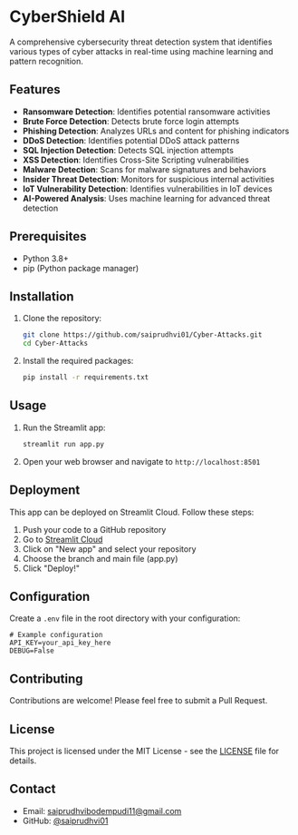 # CyberShield AI

A comprehensive cybersecurity threat detection system that identifies various types of cyber attacks in real-time using machine learning and pattern recognition.

## Features

- **Ransomware Detection**: Identifies potential ransomware activities
- **Brute Force Detection**: Detects brute force login attempts
- **Phishing Detection**: Analyzes URLs and content for phishing indicators
- **DDoS Detection**: Identifies potential DDoS attack patterns
- **SQL Injection Detection**: Detects SQL injection attempts
- **XSS Detection**: Identifies Cross-Site Scripting vulnerabilities
- **Malware Detection**: Scans for malware signatures and behaviors
- **Insider Threat Detection**: Monitors for suspicious internal activities
- **IoT Vulnerability Detection**: Identifies vulnerabilities in IoT devices
- **AI-Powered Analysis**: Uses machine learning for advanced threat detection

## Prerequisites

- Python 3.8+
- pip (Python package manager)

## Installation

1. Clone the repository:
   ```bash
   git clone https://github.com/saiprudhvi01/Cyber-Attacks.git
   cd Cyber-Attacks
   ```

2. Install the required packages:
   ```bash
   pip install -r requirements.txt
   ```

## Usage

1. Run the Streamlit app:
   ```bash
   streamlit run app.py
   ```

2. Open your web browser and navigate to `http://localhost:8501`

## Deployment

This app can be deployed on Streamlit Cloud. Follow these steps:

1. Push your code to a GitHub repository
2. Go to [Streamlit Cloud](https://share.streamlit.io/)
3. Click on "New app" and select your repository
4. Choose the branch and main file (app.py)
5. Click "Deploy!"

## Configuration

Create a `.env` file in the root directory with your configuration:

```
# Example configuration
API_KEY=your_api_key_here
DEBUG=False
```

## Contributing

Contributions are welcome! Please feel free to submit a Pull Request.

## License

This project is licensed under the MIT License - see the [LICENSE](LICENSE) file for details.

## Contact

- Email: saiprudhvibodempudi11@gmail.com
- GitHub: [@saiprudhvi01](https://github.com/saiprudhvi01)
